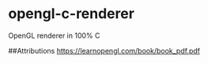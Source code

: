 # opengl-c-renderer
 OpenGL renderer in 100% C
 
##Attributions
https://learnopengl.com/book/book_pdf.pdf
